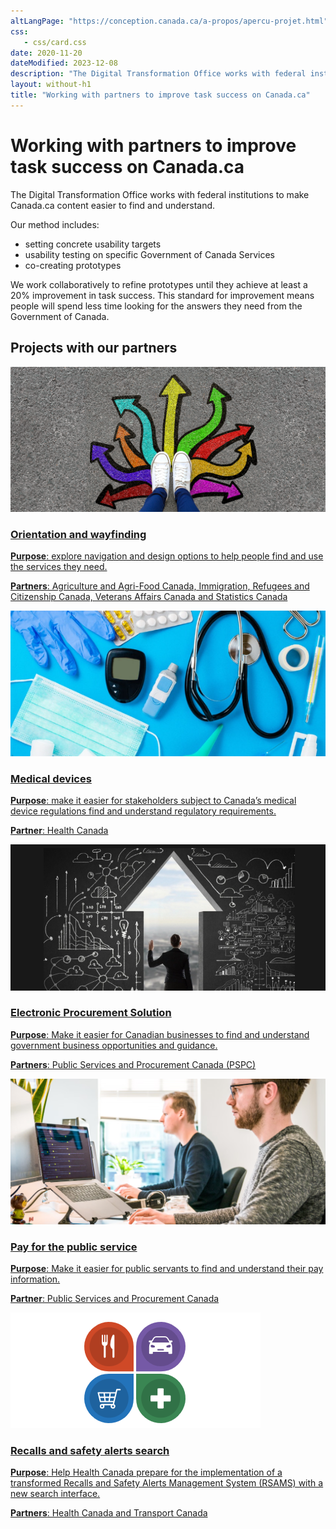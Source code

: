 ```yaml
---
altLangPage: "https://conception.canada.ca/a-propos/apercu-projet.html"
css:
   - css/card.css
date: 2020-11-20
dateModified: 2023-12-08
description: "The Digital Transformation Office works with federal institutions to make Canada.ca content easier to find and understand."
layout: without-h1
title: "Working with partners to improve task success on Canada.ca"
---
```

<h1 property="name headline" id="wb-cont" dir="ltr">Working with partners to improve task success on Canada.ca</h1>
<p>The Digital Transformation Office works with federal institutions to make Canada.ca content easier to find and understand.</p>
<p>Our method includes:</p>
<ul>
  <li>setting concrete usability targets</li>
  <li>usability testing on specific Government of Canada Services</li>
  <li>co-creating prototypes</li>
</ul>
<p>We work collaboratively to refine prototypes until they achieve at least a 20% improvement in task success.  This standard for improvement means people will spend less time looking for the answers they need from the Government of Canada.</p>
<h2>Projects with our partners</h2>
<div class="row wb-eqht mrgn-tp-md wb-eqht">
  <div class="col-xs-12 col-sm-6 col-md-4 mrgn-bttm-lg">
    <div class="card hght-inhrt"><a href="project-01.html"><img src="images/2022-12-21.png" class="img-responsive" alt="">
      <div class="card-container">
        <h3>Orientation and wayfinding</h3>
        <p class="mrgn-tp-lg"><strong>Purpose</strong>: explore navigation and design options to help people find and use the services they need.</p>
        <p><strong>Partners</strong>: Agriculture and Agri-Food Canada, Immigration, Refugees and Citizenship Canada, Veterans Affairs Canada and Statistics Canada</p>
      </div>
      </a></div>
  </div>
  <div class="col-xs-12 col-sm-6 col-md-4 mrgn-bttm-lg">
    <div class="card hght-inhrt"><a href="project-02.html"><img src="images/medical.png" class="img-responsive" alt="">
      <div class="card-container">
        <h3>Medical devices</h3>
        <p class="mrgn-tp-lg"><strong>Purpose</strong>: make it easier for stakeholders subject to Canada’s medical device regulations find and understand regulatory requirements.</p>
        <p><strong>Partner</strong>: Health Canada</p>
      </div>
      </a></div>
  </div>
  <div class="col-xs-12 col-sm-6 col-md-4 mrgn-bttm-lg">
    <div class="card hght-inhrt"><a href="project-03.html"><img src="images/procurement-01.png" class="img-responsive" alt="">
      <div class="card-container">
        <h3>Electronic Procurement Solution</h3>
        <p class="mrgn-tp-lg"><strong>Purpose</strong>: Make it easier for Canadian businesses to find and understand government business opportunities and guidance.</p>
        <p><strong>Partners</strong>: Public Services and Procurement Canada (PSPC)</p>
      </div>
      </a></div>
  </div>
  <div class="col-xs-12 col-sm-6 col-md-4 mrgn-bttm-lg">
    <div class="card hght-inhrt"><a href="project-04.html"><img src="images/pay.png" class="img-responsive" alt="">
      <div class="card-container">
        <h3>Pay for the public service</h3>
        <p class="mrgn-tp-lg"><strong>Purpose</strong>: Make it easier for public servants to find and understand their pay information.</p>
        <p><strong>Partner</strong>: Public Services and Procurement Canada</p>
      </div>
      </a></div>
  </div>
  <div class="col-xs-12 col-sm-6 col-md-4 mrgn-bttm-lg">
    <div class="card hght-inhrt"><a href="project-05.html"><img src="images/recall.png" class="img-responsive" alt="">
      <div class="card-container">
        <h3>Recalls and safety alerts search</h3>
        <p class="mrgn-tp-lg"><strong>Purpose</strong>: Help Health Canada prepare for the implementation of a transformed Recalls and Safety Alerts Management System (RSAMS) with a new search interface.</p>
        <p><strong>Partners</strong>: Health Canada and Transport Canada</p>
      </div>
      </a></div>
  </div>
</div>
